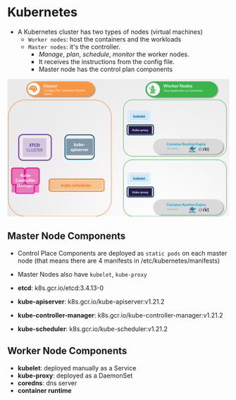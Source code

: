 # Kubernetes

- A Kubernetes cluster has two types of nodes (virtual machines)
  - `Worker nodes`: host the containers and the workloads
  - `Master nodes`: it's the controller.
    - _Manage_, _plan_, _schedule_, _monitor_ the worker nodes.
    - It receives the instructions from the config file.
    - Master node has the control plan components

![Kubernetes Architecture](.images/kube-architecture.png)

## Master Node Components

- Control Place Components are deployed as `static pods` on each master node (that means there are 4 manifests in /etc/kubernetes/manifests)
- Master Nodes also have `kubelet`, `kube-proxy`

- **etcd**: k8s.gcr.io/etcd:3.4.13-0
- **kube-apiserver**: k8s.gcr.io/kube-apiserver:v1.21.2
- **kube-controller-manager**: k8s.gcr.io/kube-controller-manager:v1.21.2
- **kube-scheduler**: k8s.gcr.io/kube-scheduler:v1.21.2

## Worker Node Components

- **kubelet**: deployed manually as a Service
- **kube-proxy**: deployed as a DaemonSet
- **coredns**: dns server
- **container runtime**
